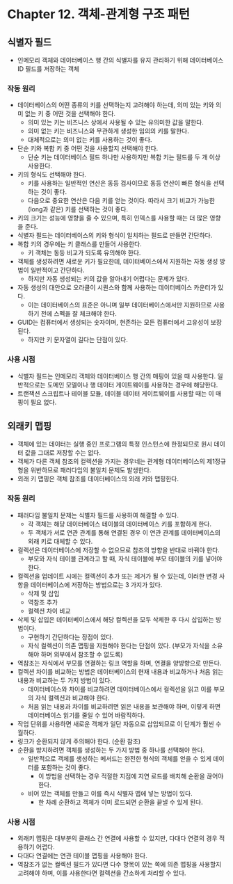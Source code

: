 # Chapter 12. 객체-관계형 구조 패턴

## 식별자 필드
* 인메모리 객체와 데이터베이스 행 간의 식별자를 유지 관리하기 위해 데이터베이스 ID 필드를 저장하는 객체

### 작동 원리
* 데이터베이스의 어떤 종류의 키를 선택하는지 고려해야 하는데, 의미 있는 키와 의미 없는 키 중 어떤 것을 선택해야 한다.
  * 의미 있는 키는 비즈니스 상에서 사용될 수 있는 유의미한 값을 말한다.
  * 의미 없는 키는 비즈니스와 무관하게 생성한 임의의 키를 말한다.
  * 대체적으로는 의미 없는 키를 사용하는 것이 좋다.
* 단순 키와 복합 키 중 어떤 것을 사용할지 선택해야 한다.
  * 단순 키는 데이터베이스 필드 하나만 사용하지만 복합 키는 필드를 두 개 이상 사용한다.
* 키의 형식도 선택해야 한다.
  * 키를 사용하는 일반적인 연산은 동등 검사이므로 동등 연산이 빠른 형식을 선택하는 것이 좋다.
  * 다음으로 중요한 연산은 다음 키를 얻는 것이다. 따라서 크기 비교가 가능한(long과 같은) 키를 선택하는 것이 좋다.
* 키의 크기는 성능에 영향을 줄 수 있으며, 특히 인덱스를 사용할 때는 더 많은 영향을 준다.
* 식별자 필드는 데이터베이스의 키와 형식이 일치하는 필드로 만들면 간단하다.
* 복합 키의 경우에는 키 클래스를 만들어 사용한다.
  * 키 객체는 동등 비교가 되도록 유의해야 한다.
* 객체를 생성하려면 새로운 키가 필요한데, 데이터베이스에서 지원하는 자동 생성 방법이 일반적이고 간단하다.
  * 하지만 자동 생성되는 키의 값을 알아내기 어렵다는 문제가 있다.
* 자동 생성의 대안으로 오라클이 시퀀스와 함께 사용하는 데이터베이스 카운터가 있다.
  * 이는 데이터베이스의 표준은 아니며 일부 데이터베이스에서만 지원하므로 사용하기 전에 스펙을 잘 체크해야 한다.
* GUID는 컴퓨터에서 생성되는 숫자이며, 현존하는 모든 컴퓨터에서 고유성이 보장된다.
  * 하지만 키 문자열이 길다는 단점이 있다.

### 사용 시점
* 식별자 필드는 인메모리 객체와 데이터베이스 행 간의 매핑이 있을 때 사용한다. 일반적으로는 도메인 모델이나 행 데이터 게이트웨이를 사용하는 경우에 해당한다.
* 트랜잭션 스크립트나 테이블 모듈, 데이블 데이터 게이트웨이를 사용할 때는 이 매핑이 필요 없다.

## 외래키 맵핑
* 객체에 있는 데이터는 실행 중인 프로그램의 특정 인스턴스에 한정되므로 원시 데이터 값을 그대로 저장할 수는 없다.
* 객체가 다른 객체 참조의 컬렉션을 가지는 경우네는 관계형 데이터베이스의 제1정규형을 위반하므로 패러다임의 불일치 문제도 발생한다.
* 외래 키 맵핑은 객체 참조를 데이터베이스의 외래 키와 맵핑한다.

### 작동 원리
* 패러다임 불일치 문제는 식별자 필드를 사용하여 해결할 수 있다.
  * 각 객체는 해당 데이터베이스 테이블의 데이터베이스 키를 포함하게 한다.
  * 두 객체가 서로 연관 관계를 통해 연결된 경우 이 연관 관계를 데이터베이스의 외래 키로 대체할 수 있다.
* 컬렉션은 데이터베이스에 저장할 수 없으므로 참조의 방향을 반대로 바꿔야 한다.
  * 부모와 자식 테이블 관계라고 할 때, 자식 테이블에 부모 테이블의 키를 넣어야 한다.
* 컬렉션을 업데이트 시에는 컬렉션이 추가 또는 제거가 될 수 있는데, 이러한 변경 사항을 데이터베이스에 저장하는 방법으로는 3 가지가 있다.
  * 삭제 및 삽입
  * 역참조 추가
  * 컬렉션 차이 비교
* 삭제 및 삽입은 데이터베이스에서 해당 컬렉션을 모두 삭제한 후 다시 삽입하는 방법이다.
  * 구현하기 간단하다는 장점이 있다.
  * 자식 컬렉션이 의존 맵핑을 지원해야 한다는 단점이 있다. (부모가 자식을 소유해야 하며 외부에서 참조할 수 없도록)
* 역참조는 자식에서 부모를 연결하는 링크 역할을 하며, 연결을 양방향으로 만든다.
* 컬렉션 차이를 비교하는 방법은 데이터베이스의 현재 내용과 비교하거나 처음 읽는 내용과 비교하는 두 가지 방법이 있다.
  * 데이터베이스와 차이를 비교하려면 데이터베이스에서 컬렉션을 읽고 이를 부모의 자식 컬렉션과 비교해야 한다.
  * 처음 읽는 내용과 차이를 비교하려면 읽은 내용을 보관해야 하며, 이렇게 하면 데이터베이스 읽기를 줄일 수 있어 바람직하다.
* 작업 단위를 사용하면 새로운 객체가 일단 자동으로 삽입되므로 이 단계가 훨씬 수월하다.
* 링크가 순환되지 않게 주의해야 한다. (순환 참조)
* 순환을 방지하려면 객체를 생성하는 두 가지 방법 중 하나를 선택해야 한다.
  * 일반적으로 객체를 생성하는 메서드는 완전한 형식의 객체를 얻을 수 있게 데이터를 포함하는 것이 좋다.
    * 이 방법을 선택하는 경우 적절한 지점에 지연 로드를 배치해 순환을 끊어야 한다.
  * 비어 있는 객체를 만들고 이를 즉시 식별자 맵에 넣는 방법이 있다.
    * 한 차례 순환하고 객체가 이미 로드되면 순환을 끝낼 수 있게 된다.

### 사용 시점
* 외래키 맵핑은 대부분의 클래스 간 연결에 사용할 수 있지만, 다대다 연결의 경우 적용하기 어렵다.
* 다대다 연결에는 연관 테이블 맵핑을 사용해야 한다.
* 역참조가 없는 컬렉션 필드가 있다면 다수 항목이 있는 쪽에 의존 맵핑을 사용할지 고려해야 하며, 이를 사용한다면 컬렉션을 간소하게 처리할 수 있다.
